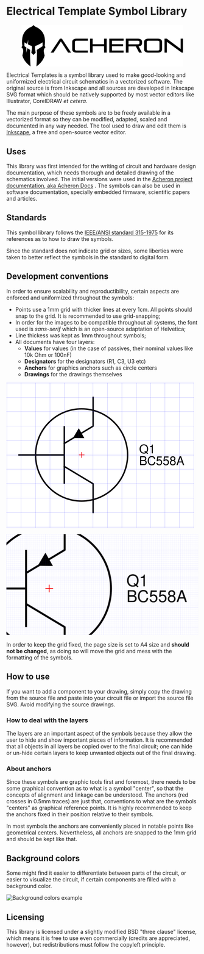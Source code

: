 # Electrical Template Symbol Library

<figure>                                                                                                                                                                                                                                                                                                                                                                              
  <img src="https://raw.githubusercontent.com/Gondolindrim/file_hosting/main/acheron_graphics/acheron_long.svg" width="600" align="middle"/>
</figure>

Electrical Templates is a symbol library used to make good-looking and uniformized electrical circuit schematics in a vectorized software. The original source is from Inkscape and all sources are developed in Inkscape SVG format which should be natively supported by most vector editors like Illustrator, CorelDRAW *et cetera*.

The main purpose of these symbols are to be freely available in a vectorized format so they can be modified, adapted, scaled and documented in any way needed. The tool used to draw and edit them is [Inkscape](https://inkscape.org/), a free and open-source vector editor.

## Uses

This library was first intended for the writing of circuit and hardware design documentation, which needs thorough and detailed drawing of the schematics involved. The initial versions were used in the [Acheron project documentation, aka Acheron Docs](http://acheronproject.com) . The symbols can also be used in software documentation, specially embedded firmware, scientific papers and articles.

## Standards

This symbol library follows the [IEEE/ANSI standard 315-1975](https://standards.ieee.org/standard/315-1975.html) for its references as to how to draw the symbols.

Since the standard does not indicate grid or sizes, some liberties were taken to better reflect the symbols in the standard to digital form.

## Development conventions

In order to ensure scalability and reproductibility, certain aspects are enforced and uniformized throughout the symbols:

- Points use a 1mm grid with thicker lines at every 1cm. All points should snap to the grid. It is recommended to use grid-snapping;
- In order for the images to be compatible throughout all systems, the font used is *sans-serif* which is an open-source adaptation of Helvetica;
- Line thickess was kept as 1mm throughout symbols;
- All documents have four layers:
	- **Values** for values (in the case of passives, their nominal values like 10k Ohm or 100nF)
	- **Designators** for the designators (R1, C3, U3 etc)
	- **Anchors** for graphics anchors such as circle centers
	- **Drawings** for the drawings themselves

![Grid example](./readme/bjt_example_1.png)

![Grid example zoom](./readme/bjt_example_2.png)

In order to keep the grid fixed, the page size is set to A4 size and **should not be changed**, as doing so will move the grid and mess with the formatting of the symbols.

## How to use

If you want to add a component to your drawing, simply copy the drawing from the source file and paste into your circuit file or import the source file SVG. Avoid modifying the source drawings.

### How to deal with the layers

The layers are an important aspect of the symbols because they allow the user to hide and show important pieces of information. It is recommended that all objects in all layers be copied over to the final circuit; one can hide or un-hide certain layers to keep unwanted objects out of the final drawing.

### About anchors

Since these symbols are graphic tools first and foremost, there needs to be some graphical convention as to what is a symbol "center", so that the concepts of alignment and linkage can be understood. The anchors (red crosses in 0.5mm traces) are just that, conventions to what are the symbols "centers" as graphical reference points. It is highly recommended to keep the anchors fixed in their position relative to their symbols.

In most symbols the anchors are conveniently placed in notable points like geometrical centers. Nevertheless, all anchors are snapped to the 1mm grid and should be kept like that.

## Background colors

Some might find it easier to differentiate between parts of the circuit, or easier to visualize the circuit, if certain components are filled with a background color.

![Background colors example](../readme/amplifier_background_example.png)

## Licensing

This library is licensed under a slightly modified BSD "three clause" license, which means it is free to use even commercially (credits are appreciated, however), but redistributions must follow the copyleft principle.
